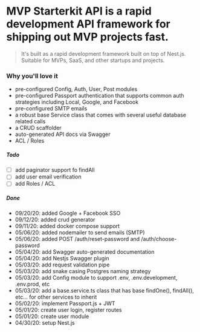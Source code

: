 # MVP Starterkit API is a rapid development API framework for shipping out MVP projects fast.
> It's built as a rapid development framework built on top of Nest.js.
> Suitable for MVPs, SaaS, and other startups and projects.

### Why you'll love it
- pre-configured Config, Auth, User, Post modules
- pre-configured Passport authentication that supports common auth strategies including Local, Google, and Facebook
- pre-configured SMTP emails 
- a robust base Service class that comes with several useful database related calls
- a CRUD scaffolder
- auto-generated API docs via Swagger
- ACL / Roles 

##### Todo
- [ ] add paginator support fo findAll
- [ ] add user email verification
- [ ] add Roles / ACL

##### Done
- 09/20/20: added Google + Facebook SSO
- 09/12/20: added crud generator
- 09/11/20: added docker compose support
- 05/06/20: added nodemailer to send emails (SMTP)
- 05/06/20: added POST /auth/reset-password and /auth/choose-password
- 05/04/20: add Swagger auto-generated documentation
- 05/04/20: add Nestjs Swagger plugin
- 05/03/20: add request validation pipe
- 05/03/20: add snake casing Postgres naming strategy
- 05/03/20: add Config module to support .env, .env.development, .env.prod, etc
- 05/03/20: add a base.service.ts class that has base findOne(), findAll(), etc... for other services to inherit
- 05/02/20: implement Passport.js + JWT
- 05/01/20: create user login, register routes
- 05/01/20: create user module
- 04/30/20: setup Nest.js


